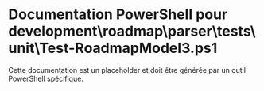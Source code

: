 # Documentation PowerShell pour development\roadmap\parser\tests\unit\Test-RoadmapModel3.ps1

Cette documentation est un placeholder et doit être générée par un outil PowerShell spécifique.
